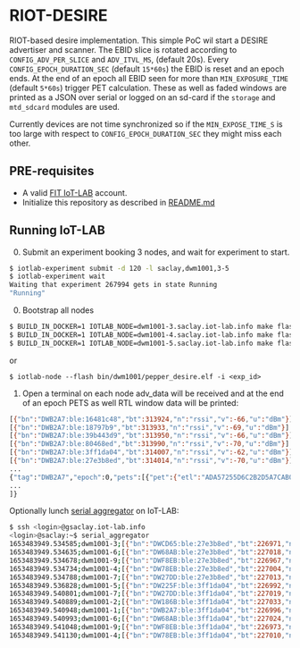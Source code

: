 # RIOT-DESIRE

RIOT-based desire implementation. This simple PoC wil start a DESIRE
advertiser and scanner. The EBID slice is rotated according to
`CONFIG_ADV_PER_SLICE` and `ADV_ITVL_MS`, (default 20s). Every
`CONFIG_EPOCH_DURATION_SEC` (default `15*60s`) the EBID is reset and an
epoch ends. At the end of an epoch all EBID seen for more than `MIN_EXPOSURE_TIME`
(default `5*60s`) trigger PET calculation. These as well as faded windows are
printed as a JSON over serial or logged on an sd-card if the `storage` and
`mtd_sdcard` modules are used.

Currently devices are not time synchronized so if the `MIN_EXPOSE_TIME_S`
is too large with respect to `CONFIG_EPOCH_DURATION_SEC` they might miss each
other.

## PRE-requisites

* A valid [FIT IoT-LAB](https://www.iot-lab.info/) account.
* Initialize this repository as described in [README.md](../../README.md)

## Running IoT-LAB

0. Submit an experiment booking 3 nodes, and wait for experiment to start.

```bash
$ iotlab-experiment submit -d 120 -l saclay,dwm1001,3-5
$ iotlab-experiment wait
Waiting that experiment 267994 gets in state Running
"Running"
```

0. Bootstrap all nodes

```bash
$ BUILD_IN_DOCKER=1 IOTLAB_NODE=dwm1001-3.saclay.iot-lab.info make flash
$ BUILD_IN_DOCKER=1 IOTLAB_NODE=dwm1001-4.saclay.iot-lab.info make flash
$ BUILD_IN_DOCKER=1 IOTLAB_NODE=dwm1001-5.saclay.iot-lab.info make flash
```

or

```
$ iotlab-node --flash bin/dwm1001/pepper_desire.elf -i <exp_id>
```

1. Open a terminal on each node adv_data will be received and at the end of
an epoch PETS as well RTL window data will be printed:

```bash
[{"bn":"DWB2A7:ble:16481c48","bt":313924,"n":"rssi","v":-66,"u":"dBm"}]
[{"bn":"DWB2A7:ble:18797b9","bt":313933,"n":"rssi","v":-69,"u":"dBm"}]
[{"bn":"DWB2A7:ble:39b443d9","bt":313950,"n":"rssi","v":-66,"u":"dBm"}]
[{"bn":"DWB2A7:ble:80468ed","bt":313990,"n":"rssi","v":-70,"u":"dBm"}]
[{"bn":"DWB2A7:ble:3ff1da04","bt":314007,"n":"rssi","v":-62,"u":"dBm"}]
[{"bn":"DWB2A7:ble:27e3b8ed","bt":314014,"n":"rssi","v":-70,"u":"dBm"}]
...
{"tag":"DWB2A7","epoch":0,"pets":[{"pet":{"etl":"ADA57255D6C2B2D5A7CAB072E7BEBF0033838431E3C4CECA827EA30117FEE44F","rtl":"E0D168F776A4E704812F1C2AA503AA56A04365A3445C4F62DB48736778F9A206","ble_win":{"exposure":856,"wins":[{"samples":10,"rssi":-65.1738052},{"samples":14,"rssi":-65.3543014},{"samples":14,"rssi":-65.4659118},{"samples":20,"rssi":-65.3485336},{"samples":24,"rssi":-65.0702285},{"samples":21,"rssi":-64.9768066},{"samples":20,"rssi":-64.9171524},{"samples":22,"rssi":-65.1046066},{"samples":25,"rssi":-64.9858246},{"samples":24,"rssi":-64.8542633},{"samples":23,"rssi":-64.9624100},{"samples":22,"rssi":-64.8809738},{"samples":20,"rssi":-64.9652939},{"samples":24,"rssi":-64.8940125},{"samples":0,"rssi":0}]}}},
...
]}

```

Optionally lunch [serial aggregator](https://iot-lab.github.io/docs/tools/serial-aggregator/) on IoT-LAB:

```bash
$ ssh <login>@gsaclay.iot-lab.info
<login>@saclay:~$ serial_aggregator
1653483949.534585;dwm1001-3;[{"bn":"DWCD65:ble:27e3b8ed","bt":226971,"n":"rssi","v":-61,"u":"dBm"}]
1653483949.534635;dwm1001-6;[{"bn":"DW68AB:ble:27e3b8ed","bt":227018,"n":"rssi","v":-84,"u":"dBm"}]
1653483949.534678;dwm1001-9;[{"bn":"DWF8EB:ble:27e3b8ed","bt":226967,"n":"rssi","v":-70,"u":"dBm"}]
1653483949.534734;dwm1001-4;[{"bn":"DW78EB:ble:27e3b8ed","bt":227004,"n":"rssi","v":-54,"u":"dBm"}]
1653483949.534788;dwm1001-7;[{"bn":"DW27DD:ble:27e3b8ed","bt":227013,"n":"rssi","v":-69,"u":"dBm"}]
1653483949.536828;dwm1001-5;[{"bn":"DW225F:ble:3ff1da04","bt":226992,"n":"rssi","v":-60,"u":"dBm"}]
1653483949.540801;dwm1001-7;[{"bn":"DW27DD:ble:3ff1da04","bt":227019,"n":"rssi","v":-70,"u":"dBm"}]
1653483949.540889;dwm1001-2;[{"bn":"DW186B:ble:3ff1da04","bt":227033,"n":"rssi","v":-68,"u":"dBm"}]
1653483949.540948;dwm1001-1;[{"bn":"DWB2A7:ble:3ff1da04","bt":226996,"n":"rssi","v":-64,"u":"dBm"}]
1653483949.540993;dwm1001-6;[{"bn":"DW68AB:ble:3ff1da04","bt":227024,"n":"rssi","v":-71,"u":"dBm"}]
1653483949.541048;dwm1001-9;[{"bn":"DWF8EB:ble:3ff1da04","bt":226973,"n":"rssi","v":-66,"u":"dBm"}]
1653483949.541130;dwm1001-4;[{"bn":"DW78EB:ble:3ff1da04","bt":227010,"n":"rssi","v":-54,"u":"dBm"}]
```
